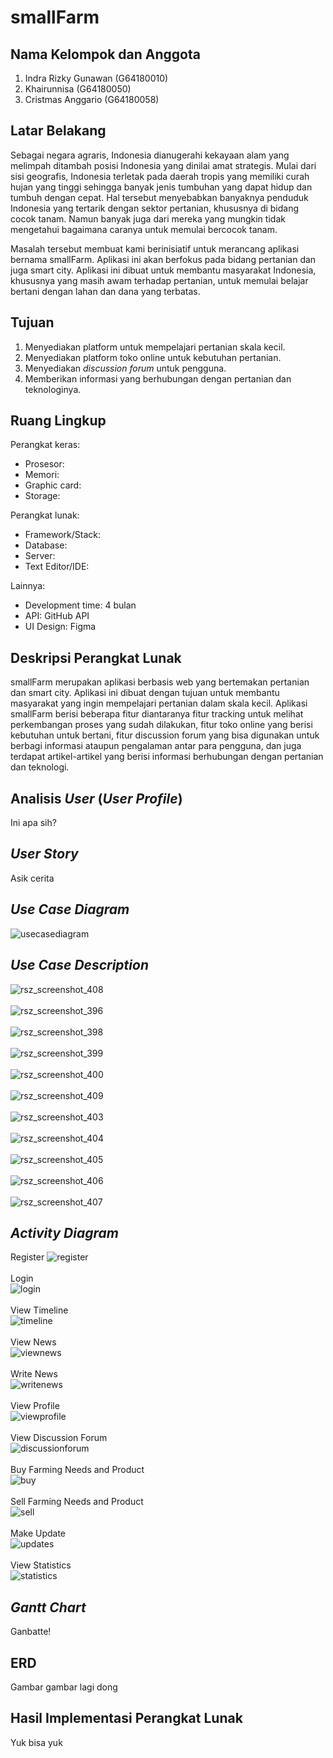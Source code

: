 # smallFarm

## Nama Kelompok dan Anggota
1. Indra Rizky Gunawan (G64180010)
2. Khairunnisa (G64180050)
3. Cristmas Anggario (G64180058)

## Latar Belakang
Sebagai negara agraris, Indonesia dianugerahi kekayaan alam yang melimpah ditambah posisi Indonesia yang dinilai amat strategis. Mulai dari sisi geografis, Indonesia terletak pada daerah tropis yang memiliki curah hujan yang tinggi sehingga banyak jenis tumbuhan yang dapat hidup dan tumbuh dengan cepat. Hal tersebut menyebabkan banyaknya penduduk Indonesia yang tertarik dengan sektor pertanian, khususnya di bidang cocok tanam. Namun banyak juga dari mereka yang mungkin tidak mengetahui bagaimana caranya untuk memulai bercocok tanam.

Masalah tersebut membuat kami berinisiatif untuk merancang aplikasi bernama smallFarm. Aplikasi ini akan berfokus pada bidang pertanian dan juga smart city. Aplikasi ini dibuat untuk membantu masyarakat Indonesia, khususnya yang masih awam terhadap pertanian, untuk memulai belajar bertani dengan lahan dan dana yang terbatas.

## Tujuan
1. Menyediakan platform untuk mempelajari pertanian skala kecil.
2. Menyediakan platform toko online untuk kebutuhan pertanian. 
3. Menyediakan _discussion forum_ untuk pengguna.
4. Memberikan informasi yang berhubungan dengan pertanian dan teknologinya.


## Ruang Lingkup
Perangkat keras:
  <ul>
    <li> Prosesor: </li>
    <li> Memori: </li>
    <li> Graphic card: </li>
    <li> Storage: </li>
  </ul>
Perangkat lunak:
  <ul>
    <li> Framework/Stack: </li>
    <li> Database: </li>
    <li> Server: </li>
    <li> Text Editor/IDE: </li>
  </ul>
Lainnya:
  <ul>
     <li> Development time: 4 bulan </li>
     <li> API: GitHub API </li>
     <li> UI Design: Figma </li>
  </ul>

## Deskripsi Perangkat Lunak
smallFarm merupakan aplikasi berbasis web  yang bertemakan pertanian dan smart city. Aplikasi ini dibuat dengan tujuan untuk membantu masyarakat yang ingin mempelajari pertanian dalam skala kecil. Aplikasi smallFarm berisi beberapa fitur diantaranya fitur tracking untuk melihat perkembangan proses yang sudah dilakukan, fitur toko online yang berisi kebutuhan untuk bertani, fitur discussion forum yang bisa digunakan untuk berbagi informasi ataupun pengalaman antar para pengguna, dan juga terdapat artikel-artikel yang berisi informasi berhubungan dengan pertanian dan teknologi.
   
## Analisis _User_ (_User Profile_)
Ini apa sih?

## _User Story_
Asik cerita

## _Use Case Diagram_
![usecasediagram](https://user-images.githubusercontent.com/60083980/81585275-20c49b80-93de-11ea-96e0-739777f075bf.png)

## _Use Case Description_
![rsz_screenshot_408](https://user-images.githubusercontent.com/60083980/81689871-e104bf00-9484-11ea-840c-4143797fb9d8.png) <br/><br/>
![rsz_screenshot_396](https://user-images.githubusercontent.com/60083980/81679259-4e602200-947c-11ea-9491-812463732e2e.png) <br/><br/>
![rsz_screenshot_398](https://user-images.githubusercontent.com/60083980/81680825-f1656b80-947d-11ea-8848-b6e9d3c80fa3.png) <br/><br/>
![rsz_screenshot_399](https://user-images.githubusercontent.com/60083980/81681149-4d2ff480-947e-11ea-8ef7-b3118aa279ca.png) <br/><br/>
![rsz_screenshot_400](https://user-images.githubusercontent.com/60083980/81681634-98e29e00-947e-11ea-9bb1-12a9a977f112.png) <br/><br/>
![rsz_screenshot_409](https://user-images.githubusercontent.com/60083980/81690267-4193fc00-9485-11ea-9f44-0dc27c724d50.png) <br/><br/>
![rsz_screenshot_403](https://user-images.githubusercontent.com/60083980/81685468-42775e80-9482-11ea-9219-5729f3d1c5b4.png) <br/><br/>
![rsz_screenshot_404](https://user-images.githubusercontent.com/60083980/81686573-c92c3b80-9482-11ea-95d1-a1fefe76188d.png) <br/><br/>
![rsz_screenshot_405](https://user-images.githubusercontent.com/60083980/81686957-fc6eca80-9482-11ea-938c-4df195f6aa92.png) <br/><br/>
![rsz_screenshot_406](https://user-images.githubusercontent.com/60083980/81687772-69826000-9483-11ea-9a89-3393004a5259.png) <br/><br/>
![rsz_screenshot_407](https://user-images.githubusercontent.com/60083980/81687798-6d15e700-9483-11ea-9e16-6691410dfa63.png)

## _Activity Diagram_
Register
![register](https://user-images.githubusercontent.com/60083980/81586455-bca2d700-93df-11ea-953a-5c149472cfd9.png)<br/><br/>
Login <br/>
![login](https://user-images.githubusercontent.com/60083980/81592306-f7107200-93e7-11ea-9e03-3ca415a94a5b.png) <br/><br/>
View Timeline <br/>
![timeline](https://user-images.githubusercontent.com/60083980/81586868-6bdfae00-93e0-11ea-8955-44278df6ddfd.jpg) <br/><br/>
View News <br/>
![viewnews](https://user-images.githubusercontent.com/60083980/81586886-713cf880-93e0-11ea-8158-74a53198c125.png) <br/><br/>
Write News <br/>
![writenews](https://user-images.githubusercontent.com/60083980/81586867-6aae8100-93e0-11ea-93d9-c06a9b72589b.png) <br/><br/>
View Profile <br/>
![viewprofile](https://user-images.githubusercontent.com/60083980/81592657-7d2cb880-93e8-11ea-9368-c2e7cdb6304f.png) <br/><br/>
View Discussion Forum <br/>
![discussionforum](https://user-images.githubusercontent.com/60083980/81586869-6c784480-93e0-11ea-9c12-403354ef30a7.jpg) <br/><br/>
Buy Farming Needs and Product <br/>
![buy](https://user-images.githubusercontent.com/60083980/81586876-700bcb80-93e0-11ea-8374-acb4abd70d34.png) <br/><br/>
Sell Farming Needs and Product <br/>
![sell](https://user-images.githubusercontent.com/60083980/81586871-6da97180-93e0-11ea-9cb1-b97a154b52af.png) <br/><br/>
Make Update <br/>
![updates](https://user-images.githubusercontent.com/60083980/81586866-6a15ea80-93e0-11ea-8619-f5bfba55a166.png) <br/><br/>
View Statistics <br/>
![statistics](https://user-images.githubusercontent.com/60083980/81592677-83229980-93e8-11ea-8619-786e66a35a3e.png)

## _Gantt Chart_
Ganbatte!

## ERD
Gambar gambar lagi dong

## Hasil Implementasi Perangkat Lunak
Yuk bisa yuk
